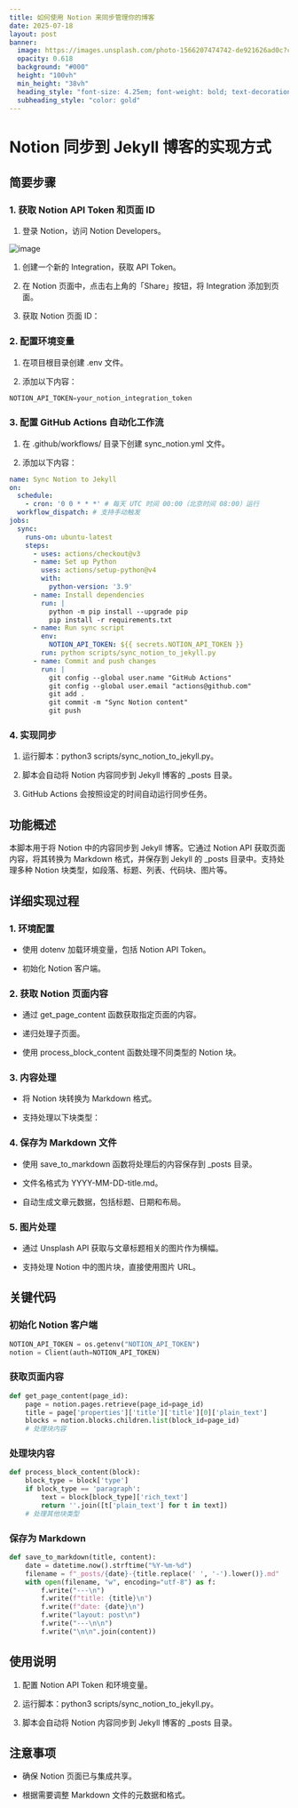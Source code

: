 ```yaml
---
title: 如何使用 Notion 来同步管理你的博客
date: 2025-07-18
layout: post
banner:
  image: https://images.unsplash.com/photo-1566207474742-de921626ad0c?crop=entropy&cs=tinysrgb&fit=max&fm=jpg&ixid=M3w2OTIwMzJ8MHwxfHJhbmRvbXx8fHx8fHx8fDE3NTI4Mjc0NzR8&ixlib=rb-4.1.0&q=80&w=1080
  opacity: 0.618
  background: "#000"
  height: "100vh"
  min_height: "38vh"
  heading_style: "font-size: 4.25em; font-weight: bold; text-decoration: underline"
  subheading_style: "color: gold"
---
```


# Notion 同步到 Jekyll 博客的实现方式

## 简要步骤

### 1. 获取 Notion API Token 和页面 ID

1. 登录 Notion，访问 Notion Developers。

![image](https://prod-files-secure.s3.us-west-2.amazonaws.com/a7a0cc5a-89b9-4cda-8686-1fba0ca52f40/d19c1afe-dea5-4312-9333-786b0ba83054/image.png?X-Amz-Algorithm=AWS4-HMAC-SHA256&X-Amz-Content-Sha256=UNSIGNED-PAYLOAD&X-Amz-Credential=ASIAZI2LB4667NHCO2QF%2F20250718%2Fus-west-2%2Fs3%2Faws4_request&X-Amz-Date=20250718T083113Z&X-Amz-Expires=3600&X-Amz-Security-Token=IQoJb3JpZ2luX2VjEHAaCXVzLXdlc3QtMiJGMEQCID6U%2FOirAAbY9949w1VA9dF7GUgN1kP12wwlKh%2B7WVQ4AiBwCHsrXH39dbaHWyxKuNR%2FZ9eo38jOqqnEGsLvfnZ3QyqIBAiJ%2F%2F%2F%2F%2F%2F%2F%2F%2F%2F8BEAAaDDYzNzQyMzE4MzgwNSIMsL2dICgkXBu9kyJOKtwDMeC50EKantP1H%2B7Kc4EEZhKJeVcM04vhk0iCgk8aRDsEAdxsOHUhjSt%2FN00BphxIHk%2FnlOsnPKmgFd%2FlLoa%2BslhDCbcYZQ6QoRPhJU0Z8ZmdJDwdv4HgclAv%2Bpnp36H3NcZsOp3JrbWo2FsSuwIGVUrr%2Fr5oD2B9b3QfDFD1Ks3w0VO9K36G%2FrTvXiIQuN3AkdVvXZhbrt76KKWza545ypJfjFiC8jA3xKZagL%2FDIzaosGxELQXdWNBYjlUvUl89IsA5%2FCfrNq1q6A%2B0wJ0E5uuX9eTLAoY2nbe2lwlM3ad7MkbuPFlpaMBuC46KS6QV244kjGZ8rmFblUKRtkjD4U3I39PQF56PRQAAs8cVe7bdbf7P3Jm1ZKUTVfR1BCe5%2Bk9S3OvYP1FJh%2BhB1Z5hMQ9NjVuI8IVEgHnczSTGDqs8Hu5y0R7rlPC45VWdikYSmBIJodqy5FSlFvnzeXNzqzfYyf%2FvX1Jb8TLNj5xSJ0FQ80IQYvbBYgm265WWIhjy2pHybazXMOTVG7uYMnAqUZyjSRvn%2F6T8XvCzn897FTIjHJEAjpNn5BshSR2HRRwP0k0T4V8mBNBW%2BZYy6DRcuqqqrVwojKheCq9TpeIal0a2CYL4SrhHBv8Z88gw8P3nwwY6pgHGFBeWpxT6mmowMPkMoxxTgh4ktuMkJQ8UlvW7EvgzQQhgsP%2BemdS9LgbjlJCGVMTkSavIIrHeTBzzUSFZAEfCzyHkjxyBuQyjpnQrtD8peC7lgBmyGeLrA4m7OTjPQUoqm8MPHRWHGdSP7Mk04ie8fo%2BTAaFi5R0p6kczW4Mzf0TaF%2FBp5AgB8DYZ5IYDno7JJmtYmry5mY37nLkcvlDhf7glG4TV&X-Amz-Signature=0fa7d1aef4df317db50567ef531825026baede28b91f06b2175fa7cf025892be&X-Amz-SignedHeaders=host&x-amz-checksum-mode=ENABLED&x-id=GetObject)

1. 创建一个新的 Integration，获取 API Token。

1. 在 Notion 页面中，点击右上角的「Share」按钮，将 Integration 添加到页面。

1. 获取 Notion 页面 ID：


### 2. 配置环境变量

1. 在项目根目录创建 .env 文件。

1. 添加以下内容：

```javascript
NOTION_API_TOKEN=your_notion_integration_token
```

### 3. 配置 GitHub Actions 自动化工作流

1. 在 .github/workflows/ 目录下创建 sync_notion.yml 文件。

1. 添加以下内容：

```yaml
name: Sync Notion to Jekyll
on:
  schedule:
    - cron: '0 0 * * *' # 每天 UTC 时间 00:00（北京时间 08:00）运行
  workflow_dispatch: # 支持手动触发
jobs:
  sync:
    runs-on: ubuntu-latest
    steps:
      - uses: actions/checkout@v3
      - name: Set up Python
        uses: actions/setup-python@v4
        with:
          python-version: '3.9'
      - name: Install dependencies
        run: |
          python -m pip install --upgrade pip
          pip install -r requirements.txt
      - name: Run sync script
        env:
          NOTION_API_TOKEN: ${{ secrets.NOTION_API_TOKEN }}
        run: python scripts/sync_notion_to_jekyll.py
      - name: Commit and push changes
        run: |
          git config --global user.name "GitHub Actions"
          git config --global user.email "actions@github.com"
          git add .
          git commit -m "Sync Notion content"
          git push
```

### 4. 实现同步

1. 运行脚本：python3 scripts/sync_notion_to_jekyll.py。

1. 脚本会自动将 Notion 内容同步到 Jekyll 博客的 _posts 目录。

1. GitHub Actions 会按照设定的时间自动运行同步任务。

## 功能概述

本脚本用于将 Notion 中的内容同步到 Jekyll 博客。它通过 Notion API 获取页面内容，将其转换为 Markdown 格式，并保存到 Jekyll 的 _posts 目录中。支持处理多种 Notion 块类型，如段落、标题、列表、代码块、图片等。

## 详细实现过程

### 1. 环境配置

- 使用 dotenv 加载环境变量，包括 Notion API Token。

- 初始化 Notion 客户端。

### 2. 获取 Notion 页面内容

- 通过 get_page_content 函数获取指定页面的内容。

- 递归处理子页面。

- 使用 process_block_content 函数处理不同类型的 Notion 块。

### 3. 内容处理

- 将 Notion 块转换为 Markdown 格式。

- 支持处理以下块类型：


### 4. 保存为 Markdown 文件

- 使用 save_to_markdown 函数将处理后的内容保存到 _posts 目录。

- 文件名格式为 YYYY-MM-DD-title.md。

- 自动生成文章元数据，包括标题、日期和布局。

### 5. 图片处理

- 通过 Unsplash API 获取与文章标题相关的图片作为横幅。

- 支持处理 Notion 中的图片块，直接使用图片 URL。

## 关键代码

### 初始化 Notion 客户端

```python
NOTION_API_TOKEN = os.getenv("NOTION_API_TOKEN")
notion = Client(auth=NOTION_API_TOKEN)
```

### 获取页面内容

```python
def get_page_content(page_id):
    page = notion.pages.retrieve(page_id=page_id)
    title = page['properties']['title']['title'][0]['plain_text']
    blocks = notion.blocks.children.list(block_id=page_id)
    # 处理块内容
```

### 处理块内容

```python
def process_block_content(block):
    block_type = block['type']
    if block_type == 'paragraph':
        text = block[block_type]['rich_text']
        return ''.join([t['plain_text'] for t in text])
    # 处理其他块类型
```

### 保存为 Markdown

```python
def save_to_markdown(title, content):
    date = datetime.now().strftime("%Y-%m-%d")
    filename = f"_posts/{date}-{title.replace(' ', '-').lower()}.md"
    with open(filename, "w", encoding="utf-8") as f:
        f.write("---\n")
        f.write(f"title: {title}\n")
        f.write(f"date: {date}\n")
        f.write("layout: post\n")
        f.write("---\n\n")
        f.write("\n\n".join(content))
```

## 使用说明

1. 配置 Notion API Token 和环境变量。

1. 运行脚本：python3 scripts/sync_notion_to_jekyll.py。

1. 脚本会自动将 Notion 内容同步到 Jekyll 博客的 _posts 目录。

## 注意事项

- 确保 Notion 页面已与集成共享。

- 根据需要调整 Markdown 文件的元数据和格式。